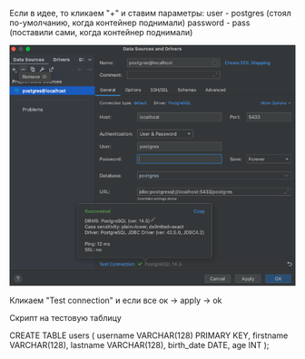 Если в идее, то кликаем "+" и ставим параметры:
    user - postgres (стоял по-умолчанию, когда контейнер поднимали)
    password - pass (поставили сами, когда контейнер поднимали)

![](screens/connectDB.png)

Кликаем "Test connection" и если все ок -> apply -> ok


Скрипт на тестовую таблицу

CREATE TABLE users (
    username VARCHAR(128) PRIMARY KEY,
    firstname VARCHAR(128),
    lastname VARCHAR(128),
    birth_date DATE,
    age INT
);